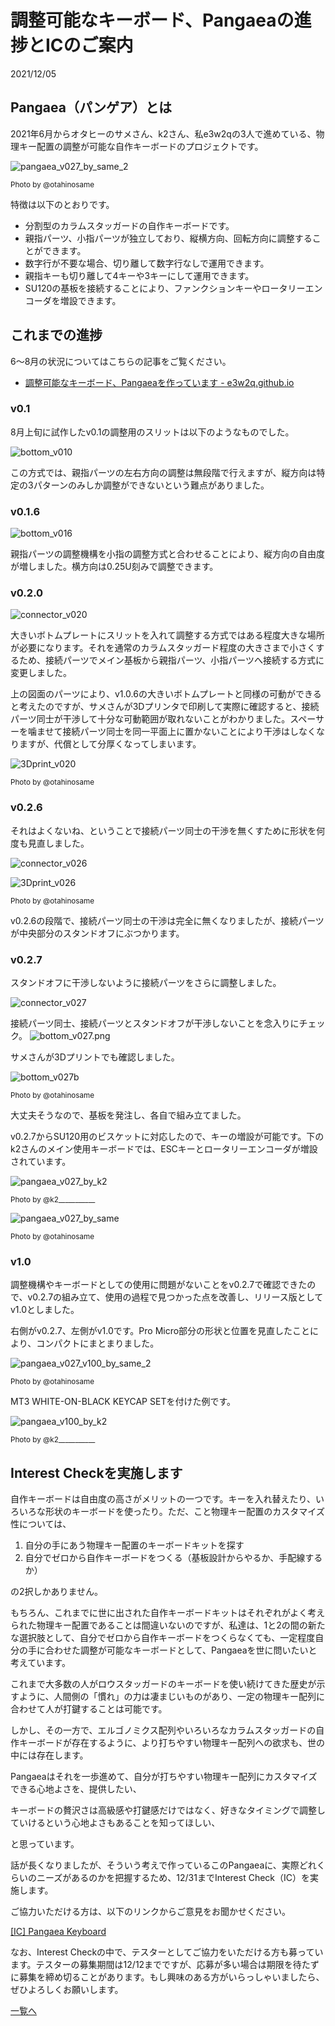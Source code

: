 # 調整可能なキーボード、Pangaeaの進捗とICのご案内

2021/12/05

## Pangaea（パンゲア）とは

2021年6月からオタヒーのサメさん、k2さん、私e3w2qの3人で進めている、物理キー配置の調整が可能な自作キーボードのプロジェクトです。

![pangaea_v027_by_same_2](pangaea_v027_by_same_2.jpg)

<small>Photo by @otahinosame</small>

特徴は以下のとおりです。

- 分割型のカラムスタッガードの自作キーボードです。
- 親指パーツ、小指パーツが独立しており、縦横方向、回転方向に調整することができます。
- 数字行が不要な場合、切り離して数字行なしで運用できます。
- 親指キーも切り離して4キーや3キーにして運用できます。
- SU120の基板を接続することにより、ファンクションキーやロータリーエンコーダを増設できます。

## これまでの進捗

6～8月の状況についてはこちらの記事をご覧ください。

- [調整可能なキーボード、Pangaeaを作っています - e3w2q.github.io](https://e3w2q.github.io/16/)

### v0.1

8月上旬に試作したv0.1の調整用のスリットは以下のようなものでした。

![bottom_v010](bottom_v010.png)

この方式では、親指パーツの左右方向の調整は無段階で行えますが、縦方向は特定の3パターンのみしか調整ができないという難点がありました。

### v0.1.6

![bottom_v016](bottom_v016.png)

親指パーツの調整機構を小指の調整方式と合わせることにより、縦方向の自由度が増しました。横方向は0.25U刻みで調整できます。

### v0.2.0

![connector_v020](connector_v020.png)

大きいボトムプレートにスリットを入れて調整する方式ではある程度大きな場所が必要になります。それを通常のカラムスタッガード程度の大きさまで小さくするため、接続パーツでメイン基板から親指パーツ、小指パーツへ接続する方式に変更しました。

上の図面のパーツにより、v1.0.6の大きいボトムプレートと同様の可動ができると考えたのですが、サメさんが3Dプリンタで印刷して実際に確認すると、接続パーツ同士が干渉して十分な可動範囲が取れないことがわかりました。スペーサーを噛ませて接続パーツ同士を同一平面上に置かないことにより干渉はしなくなりますが、代償として分厚くなってしまいます。

![3Dprint_v020](3Dprint_v020.jpg)

<small>Photo by @otahinosame</small>

### v0.2.6

それはよくないね、ということで接続パーツ同士の干渉を無くすために形状を何度も見直しました。

![connector_v026](connector_v026.png)

![3Dprint_v026](3Dprint_v026.jpg)

<small>Photo by @otahinosame</small>

v0.2.6の段階で、接続パーツ同士の干渉は完全に無くなりましたが、接続パーツが中央部分のスタンドオフにぶつかります。

### v0.2.7

スタンドオフに干渉しないように接続パーツをさらに調整しました。

![connector_v027](connector_v027.png)

接続パーツ同士、接続パーツとスタンドオフが干渉しないことを念入りにチェック。 ![bottom_v027.png](bottom_v027.png) 

サメさんが3Dプリントでも確認しました。

![bottom_v027b](bottom_v027b.png)

<small>Photo by @otahinosame</small>

大丈夫そうなので、基板を発注し、各自で組み立てました。

v0.2.7からSU120用のビスケットに対応したので、キーの増設が可能です。下のk2さんのメイン使用キーボードでは、ESCキーとロータリーエンコーダが増設されています。

![pangaea_v027_by_k2](pangaea_v027_by_k2.jpg)

<small>Photo by @k2\_\_\_\_\_\_\_\_\_\_\_</small>

![pangaea_v027_by_same](pangaea_v027_by_same.jpg)

<small>Photo by @otahinosame</small>

### v1.0

調整機構やキーボードとしての使用に問題がないことをv0.2.7で確認できたので、v0.2.7の組み立て、使用の過程で見つかった点を改善し、リリース版としてv1.0としました。

右側がv0.2.7、左側がv1.0です。Pro Micro部分の形状と位置を見直したことにより、コンパクトにまとまりました。

![pangaea_v027_v100_by_same_2](pangaea_v027_v100_by_same_2.jpg)

<small>Photo by @otahinosame</small>

MT3 WHITE-ON-BLACK KEYCAP SETを付けた例です。

![pangaea_v100_by_k2](pangaea_v100_by_k2.jpg)

<small>Photo by @k2\_\_\_\_\_\_\_\_\_\_\_</small>

## Interest Checkを実施します

自作キーボードは自由度の高さがメリットの一つです。キーを入れ替えたり、いろいろな形状のキーボードを使ったり。ただ、こと物理キー配置のカスタマイズ性については、

1. 自分の手にあう物理キー配置のキーボードキットを探す
2. 自分でゼロから自作キーボードをつくる（基板設計からやるか、手配線するか）

の2択しかありません。

もちろん、これまでに世に出された自作キーボードキットはそれぞれがよく考えられた物理キー配置であることは間違いないのですが、私達は、1と2の間の新たな選択肢として、自分でゼロから自作キーボードをつくらなくても、一定程度自分の手に合わせた調整が可能なキーボードとして、Pangaeaを世に問いたいと考えています。

これまで大多数の人がロウスタッガードのキーボードを使い続けてきた歴史が示すように、人間側の「慣れ」の力は凄まじいものがあり、一定の物理キー配列に合わせて人が打鍵することは可能です。

しかし、その一方で、エルゴノミクス配列やいろいろなカラムスタッガードの自作キーボードが存在するように、より打ちやすい物理キー配列への欲求も、世の中には存在します。

Pangaeaはそれを一歩進めて、自分が打ちやすい物理キー配列にカスタマイズできる心地よさを、提供したい、

キーボードの贅沢さは高級感や打鍵感だけではなく、好きなタイミングで調整していけるという心地よさもあることを知ってほしい、

と思っています。

話が長くなりましたが、そういう考えで作っているこのPangaeaに、実際どれくらいのニーズがあるのかを把握するため、12/31までInterest Check（IC）を実施します。

ご協力いただける方は、以下のリンクからご意見をお聞かせください。

[[IC] Pangaea Keyboard](https://docs.google.com/forms/d/e/1FAIpQLSd-ynO4e0mi7V9eHIMYt2IivI6Gw1Ayzyii7_HXscVI4WSiJQ/viewform)

なお、Interest Checkの中で、テスターとしてご協力をいただける方も募っています。テスターの募集期間は12/12までですが、応募が多い場合は期限を待たずに募集を締め切ることがあります。もし興味のある方がいらっしゃいましたら、ぜひよろしくお願いします。

[一覧へ](../)